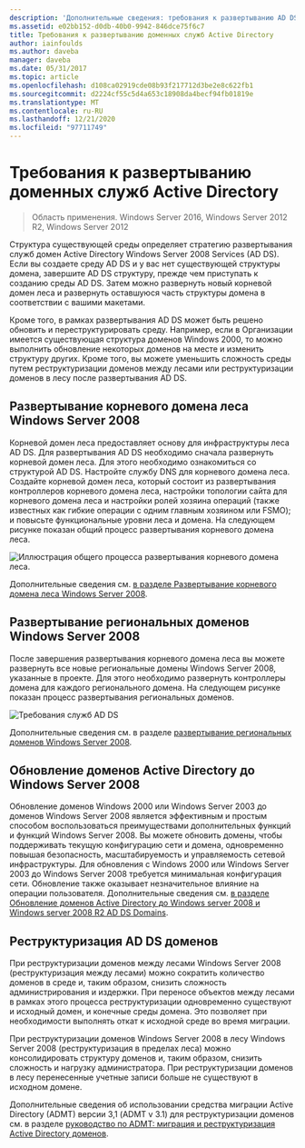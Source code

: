 ```yaml
---
description: 'Дополнительные сведения: требования к развертыванию AD DS'
ms.assetid: e02bb152-d0db-40b0-9942-846dce75f6c7
title: Требования к развертыванию доменных служб Active Directory
author: iainfoulds
ms.author: daveba
manager: daveba
ms.date: 05/31/2017
ms.topic: article
ms.openlocfilehash: d108ca02919cde08b93f217712d3be2e8c622fb1
ms.sourcegitcommit: d2224cf55c5d4a653c18908da4becf94fb01819e
ms.translationtype: MT
ms.contentlocale: ru-RU
ms.lasthandoff: 12/21/2020
ms.locfileid: "97711749"
---
```

# <a name="ad-ds-deployment-requirements"></a>Требования к развертыванию доменных служб Active Directory

> Область применения. Windows Server 2016, Windows Server 2012 R2, Windows Server 2012

Структура существующей среды определяет стратегию развертывания служб домен Active Directory Windows Server 2008 Services (AD DS). Если вы создаете среду AD DS и у вас нет существующей структуры домена, завершите AD DS структуру, прежде чем приступать к созданию среды AD DS. Затем можно развернуть новый корневой домен леса и развернуть оставшуюся часть структуры домена в соответствии с вашими макетами.

Кроме того, в рамках развертывания AD DS может быть решено обновить и переструктурировать среду. Например, если в Организации имеется существующая структура доменов Windows 2000, то можно выполнить обновление некоторых доменов на месте и изменить структуру других. Кроме того, вы можете уменьшить сложность среды путем реструктуризации доменов между лесами или реструктуризации доменов в лесу после развертывания AD DS.

## <a name="deploying-a-windows-server-2008-forest-root-domain"></a>Развертывание корневого домена леса Windows Server 2008
Корневой домен леса предоставляет основу для инфраструктуры леса AD DS. Для развертывания AD DS необходимо сначала развернуть корневой домен леса. Для этого необходимо ознакомиться со структурой AD DS. Настройте службу DNS для корневого домена леса. Создайте корневой домен леса, который состоит из развертывания контроллеров корневого домена леса, настройки топологии сайта для корневого домена леса и настройки ролей хозяина операций (также известных как гибкие операции с одним главным хозяином или FSMO); и повысьте функциональные уровни леса и домена. На следующем рисунке показан общий процесс развертывания корневого домена леса.

![Иллюстрация общего процесса развертывания корневого домена леса.](media/AD-DS-Deployment-Requirements/033aad0b-25ff-4793-8825-88a6daa01a55.gif)

Дополнительные сведения см. [в разделе Развертывание корневого домена леса Windows Server 2008](/previous-versions/windows/it-pro/windows-server-2008-r2-and-2008/cc731174(v=ws.10)).

## <a name="deploying-windows-server-2008-regional-domains"></a>Развертывание региональных доменов Windows Server 2008
После завершения развертывания корневого домена леса вы можете развернуть все новые региональные домены Windows Server 2008, указанные в проекте. Для этого необходимо развернуть контроллеры домена для каждого регионального домена. На следующем рисунке показан процесс развертывания региональных доменов.

![Требования служб AD DS](media/AD-DS-Deployment-Requirements/89a878c8-9a94-4180-ad43-ca75316a6318.gif)

Дополнительные сведения см. в разделе [развертывание региональных доменов Windows Server 2008](/previous-versions/windows/it-pro/windows-server-2008-r2-and-2008/cc755118(v=ws.10)).

## <a name="upgrading-active-directory-domains-to-windows-server-2008"></a>Обновление доменов Active Directory до Windows Server 2008
Обновление доменов Windows 2000 или Windows Server 2003 до доменов Windows Server 2008 является эффективным и простым способом воспользоваться преимуществами дополнительных функций и функций Windows Server 2008. Вы можете обновить домены, чтобы поддерживать текущую конфигурацию сети и домена, одновременно повышая безопасность, масштабируемость и управляемость сетевой инфраструктуры. Для обновления с Windows 2000 или Windows Server 2003 до Windows Server 2008 требуется минимальная конфигурация сети. Обновление также оказывает незначительное влияние на операции пользователя. Дополнительные сведения см. [в разделе Обновление доменов Active Directory до Windows server 2008 и Windows server 2008 R2 AD DS Domains](/previous-versions/windows/it-pro/windows-server-2008-r2-and-2008/cc731188(v=ws.10)).

## <a name="restructuring-ad-ds-domains"></a>Реструктуризация AD DS доменов
При реструктуризации доменов между лесами Windows Server 2008 (реструктуризация между лесами) можно сократить количество доменов в среде и, таким образом, снизить сложность администрирования и издержки. При переносе объектов между лесами в рамках этого процесса реструктуризации одновременно существуют и исходный домен, и конечные среды домена. Это позволяет при необходимости выполнять откат к исходной среде во время миграции.

При реструктуризации доменов Windows Server 2008 в лесу Windows Server 2008 (реструктуризация в пределах леса) можно консолидировать структуру доменов и, таким образом, снизить сложность и нагрузку администратора. При реструктуризации доменов в лесу перенесенные учетные записи больше не существуют в исходном домене.

Дополнительные сведения об использовании средства миграции Active Directory (ADMT) версии 3,1 (ADMT v 3.1) для реструктуризации доменов см. в разделе [руководство по ADMT: миграция и реструктуризация Active Directory доменов](/previous-versions/windows/it-pro/windows-server-2008-r2-and-2008/cc974332(v=ws.10)).
